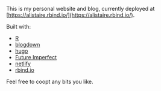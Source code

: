 This is my personal website and blog, currently deployed at 
[https://alistaire.rbind.io/](https://alistaire.rbind.io/).

Built with:

* [R](https://www.r-project.org/)
* [blogdown](https://bookdown.org/yihui/blogdown/)
* [hugo](https://gohugo.io/)
* [Future Imperfect](https://github.com/jpescador/hugo-future-imperfect)
* [netlify](https://www.netlify.com/)
* [rbind.io](https://support.rbind.io/about/)

Feel free to coopt any bits you like.

